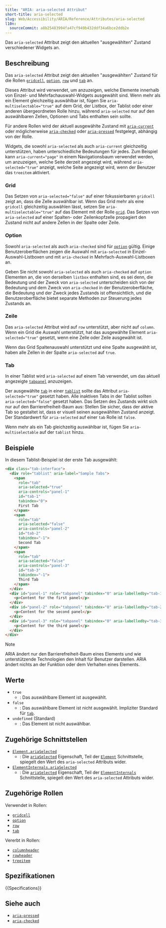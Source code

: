 ```yaml
---
title: "ARIA: aria-selected Attribut"
short-title: aria-selected
slug: Web/Accessibility/ARIA/Reference/Attributes/aria-selected
l10n:
  sourceCommit: a8b25483994fa47cf949b432ddf34a6bce2ddb2e
---
```


Das `aria-selected` Attribut zeigt den aktuellen "ausgewählten" Zustand verschiedener Widgets an.

## Beschreibung

Das `aria-selected` Attribut zeigt den aktuellen "ausgewählten" Zustand für die Rollen [`gridcell`](/de/docs/Web/Accessibility/ARIA/Reference/Roles/gridcell_role), [`option`](/de/docs/Web/Accessibility/ARIA/Reference/Roles/option_role), [`row`](/de/docs/Web/Accessibility/ARIA/Reference/Roles/row_role) und [`tab`](/de/docs/Web/Accessibility/ARIA/Reference/Roles/tab_role) an.

Dieses Attribut wird verwendet, um anzuzeigen, welche Elemente innerhalb von Einzel- und Mehrfachauswahl-Widgets ausgewählt sind. Wenn mehr als ein Element gleichzeitig auswählbar ist, fügen Sie `aria-multiselectable="true"` auf dem Grid, der Listbox, der Tablist oder einer anderen übergeordneten Rolle hinzu, während `aria-selected` nur auf den auswählbaren Zellen, Optionen und Tabs enthalten sein sollte.

Für andere Rollen wird der aktuell ausgewählte Zustand mit [`aria-current`](/de/docs/Web/Accessibility/ARIA/Reference/Attributes/aria-current) oder möglicherweise [`aria-checked`](/de/docs/Web/Accessibility/ARIA/Reference/Attributes/aria-checked) oder [`aria-pressed`](/de/docs/Web/Accessibility/ARIA/Reference/Attributes/aria-pressed) festgelegt, abhängig von der Rolle.

Widgets, die sowohl `aria-selected` als auch `aria-current` gleichzeitig unterstützen, haben unterschiedliche Bedeutungen für jedes. Zum Beispiel kann `aria-current="page"` in einem Navigationsbaum verwendet werden, um anzuzeigen, welche Seite derzeit angezeigt wird, während `aria-selected="true"` anzeigt, welche Seite angezeigt wird, wenn der Benutzer das `treeitem` aktiviert.

### Grid

Das Setzen von `aria-selected="false"` auf einer fokussierbaren `gridcell` zeigt an, dass die Zelle auswählbar ist. Wenn das Grid mehr als eine `gridcell` gleichzeitig auswählen lässt, setzen Sie `aria-multiselectable="true"` auf das Element mit der Rolle [`grid`](/de/docs/Web/Accessibility/ARIA/Reference/Roles/grid_role). Das Setzen von `aria-selected` auf einer Spalten- oder Zeilenkopfzelle propagiert den Zustand nicht auf andere Zellen in der Spalte oder Zeile.

### Option

Sowohl `aria-selected` als auch `aria-checked` sind für [`option`](/de/docs/Web/Accessibility/ARIA/Reference/Roles/option_role) gültig. Einige Benutzeroberflächen zeigen die Auswahl mit `aria-selected` in Einzel-Auswahl-Listboxen und mit `aria-checked` in Mehrfach-Auswahl-Listboxen an.

Geben Sie nicht sowohl `aria-selected` als auch `aria-checked` auf `option` Elementen an, die von derselben `listbox` enthalten sind, es sei denn, die Bedeutung und der Zweck von `aria-selected` unterscheiden sich von der Bedeutung und dem Zweck von `aria-checked` in der Benutzeroberfläche, die Bedeutung und der Zweck jedes Zustands ist offensichtlich, und die Benutzeroberfläche bietet separate Methoden zur Steuerung jedes Zustands an.

### Zeile

Das `aria-selected` Attribut wird auf `row` unterstützt, aber nicht auf `column`. Wenn ein Grid die Auswahl unterstützt, hat das ausgewählte Element `aria-selected="true"` gesetzt, wenn eine Zelle oder Zeile ausgewählt ist.

Wenn das Grid Spaltenauswahl unterstützt und eine Spalte ausgewählt ist, haben alle Zellen in der Spalte `aria-selected` auf `true`.

### Tab

In einer Tablist wird `aria-selected` auf einem Tab verwendet, um das aktuell angezeigte [`tabpanel`](/de/docs/Web/Accessibility/ARIA/Reference/Roles/tabpanel_role) anzuzeigen.

Der ausgewählte [`tab`](/de/docs/Web/Accessibility/ARIA/Reference/Roles/tab_role) in einer [`tablist`](/de/docs/Web/Accessibility/ARIA/Reference/Roles/tablist_role) sollte das Attribut `aria-selected="true"` gesetzt haben. Alle inaktiven Tabs in der Tablist sollten `aria-selected="false"` gesetzt haben. Das Setzen des Zustands wirkt sich nur auf den Barrierefreiheit-Baum aus: Stellen Sie sicher, dass der aktive Tab so gestaltet ist, dass er visuell seinen ausgewählten Zustand anzeigt. Der Standardwert für `aria-selected` auf einer `tab` Rolle ist `false`.

Wenn mehr als ein Tab gleichzeitig auswählbar ist, fügen Sie `aria-multiselectable` auf der `tablist` hinzu.

## Beispiele

In diesem Tablist-Beispiel ist der erste Tab ausgewählt:

```html
<div class="tab-interface">
  <div role="tablist" aria-label="Sample Tabs">
    <span
      role="tab"
      aria-selected="true"
      aria-controls="panel-1"
      id="tab-1"
      tabindex="0">
      First Tab
    </span>
    <span
      role="tab"
      aria-selected="false"
      aria-controls="panel-2"
      id="tab-2"
      tabindex="-1">
      Second Tab
    </span>
    <span
      role="tab"
      aria-selected="false"
      aria-controls="panel-3"
      id="tab-3"
      tabindex="-1">
      Third Tab
    </span>
  </div>
  <div id="panel-1" role="tabpanel" tabindex="0" aria-labelledby="tab-1">
    <p>Content for the first panel</p>
  </div>
  <div id="panel-2" role="tabpanel" tabindex="0" aria-labelledby="tab-2" hidden>
    <p>Content for the second panel</p>
  </div>
  <div id="panel-3" role="tabpanel" tabindex="0" aria-labelledby="tab-3" hidden>
    <p>Content for the third panel</p>
  </div>
</div>
```

> [!NOTE]
> ARIA ändert nur den Barrierefreiheit-Baum eines Elements und wie unterstützende Technologien den Inhalt für Benutzer darstellen. ARIA ändert nichts an der Funktion oder dem Verhalten eines Elements.

## Werte

- `true`
  - : Das auswählbare Element ist ausgewählt.
- `false`
  - : Das auswählbare Element ist nicht ausgewählt. Impliziter Standard für [`tab`](/de/docs/Web/Accessibility/ARIA/Reference/Roles/tab_role).
- `undefined` (Standard)
  - : Das Element ist nicht auswählbar.

## Zugehörige Schnittstellen

- [`Element.ariaSelected`](/de/docs/Web/API/Element/ariaSelected)
  - : Die [`ariaSelected`](/de/docs/Web/API/Element/ariaSelected) Eigenschaft, Teil der [`Element`](/de/docs/Web/API/Element) Schnittstelle, spiegelt den Wert des `aria-selected` Attributs wider.
- [`ElementInternals.ariaSelected`](/de/docs/Web/API/ElementInternals/ariaSelected)
  - : Die [`ariaSelected`](/de/docs/Web/API/ElementInternals/ariaSelected) Eigenschaft, Teil der [`ElementInternals`](/de/docs/Web/API/ElementInternals) Schnittstelle, spiegelt den Wert des `aria-selected` Attributs wider.

## Zugehörige Rollen

Verwendet in Rollen:

- [`gridcell`](/de/docs/Web/Accessibility/ARIA/Reference/Roles/gridcell_role)
- [`option`](/de/docs/Web/Accessibility/ARIA/Reference/Roles/option_role)
- [`row`](/de/docs/Web/Accessibility/ARIA/Reference/Roles/row_role)
- [`tab`](/de/docs/Web/Accessibility/ARIA/Reference/Roles/tab_role)

Vererbt in Rollen:

- [`columnheader`](/de/docs/Web/Accessibility/ARIA/Reference/Roles/columnheader_role)
- [`rowheader`](/de/docs/Web/Accessibility/ARIA/Reference/Roles/rowheader_role)
- [`treeitem`](/de/docs/Web/Accessibility/ARIA/Reference/Roles/treeitem_role)

## Spezifikationen

{{Specifications}}

## Siehe auch

- [`aria-pressed`](/de/docs/Web/Accessibility/ARIA/Reference/Attributes/aria-pressed)
- [`aria-checked`](/de/docs/Web/Accessibility/ARIA/Reference/Attributes/aria-checked)
